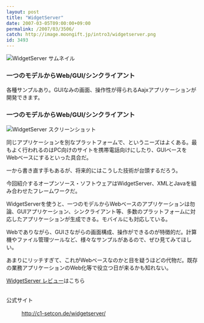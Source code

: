 ```yaml
---
layout: post
title: "WidgetServer"
date: 2007-03-05T09:00:00+09:00
permalink: /2007/03/3506/
catch: http://image.moongift.jp/intro3/widgetserver.png
id: 3493
---
```

 ![WidgetServer サムネイル](http://image.moongift.jp/intro3/widgetserver.t.png "WidgetServer サムネイル")
  

### 一つのモデルからWeb/GUI/シンクライアント
  
各種サンプルあり。GUIなみの画面、操作性が得られるAajxアプリケーションが開発できます。  
<!--more-->  

### 一つのモデルからWeb/GUI/シンクライアント
  

![WidgetServer スクリーンショット](http://image.moongift.jp/intro3/widgetserver.png "WidgetServer スクリーンショット")

  

同じアプリケーションを別なプラットフォームで、というニーズはよくある。最もよく行われるのはPC向けのサイトを携帯電話向けにしたり、GUIベースをWebベースにするといった具合だ。

  

一から書き直す手もあるが、将来的にはこうした技術が台頭するだろう。

  

今回紹介するオープンソース・ソフトウェアはWidgetServer、XMLとJavaを組み合わせたフレームワークだ。

  

WidgetServerを使うと、一つのモデルからWebベースのアプリケーションは勿論、GUIアプリケーション、シンクライアント等、多数のプラットフォームに対応したアプリケーションが生成できる。モバイルにも対応している。

  

Webでありながら、GUIさながらの画面構成、操作ができるのが特徴的だ。計算機やファイル管理ツールなど、様々なサンプルがあるので、ぜひ見てみてほしい。

  

あまりにリッチすぎて、これがWebベースなのかと目を疑うほどの代物だ。既存の業務アプリケーションのWeb化等で役立つ日が来るかも知れない。

  

[WidgetServer レビュー](http://oss.moongift.jp/review/i-3510.html)はこちら

  
<dl>
<br><dt>公式サイト</dt>
<br><dd><a href="http://c1-setcon.de/widgetserver/" target="_blank">http://c1-setcon.de/widgetserver/</a></dd>
<br>
</dl>